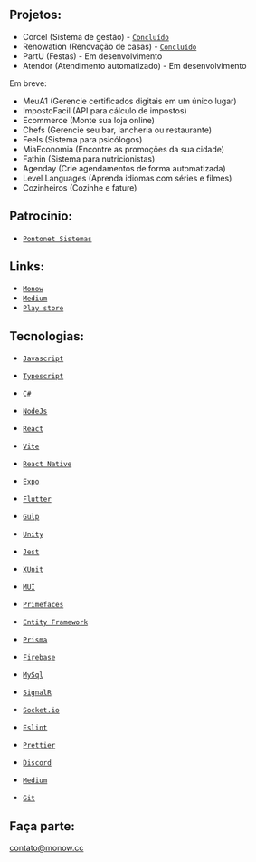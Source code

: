 ## Projetos:

- Corcel (Sistema de gestão) - [`Concluído`](https://corcel.monow.cc)
- Renowation (Renovação de casas) - [`Concluído`](https://renowation.be)
- PartU (Festas) - Em desenvolvimento
- Atendor (Atendimento automatizado) - Em desenvolvimento

Em breve:
- MeuA1 (Gerencie certificados digitais em um único lugar)
- ImpostoFacil (API para cálculo de impostos)
- Ecommerce (Monte sua loja online)
- Chefs (Gerencie seu bar, lancheria ou restaurante)
- Feels (Sistema para psicólogos)
- MiaEconomia (Encontre as promoções da sua cidade)
- Fathin (Sistema para nutricionistas)
- Agenday (Crie agendamentos de forma automatizada)
- Level Languages (Aprenda idiomas com séries e filmes)
- Cozinheiros (Cozinhe e fature)

## Patrocínio:

- [`Pontonet Sistemas`](https://pontonetsistemas.com/)

## Links:

- [`Monow`](https://monow.com.br)
- [`Medium`](https://medium.com/@monow.cc)
- [`Play store`](https://play.google.com/store/apps/dev?id=7597092309773950275)

## Tecnologias:

- [`Javascript`](https://www.w3schools.com/js/js_htmldom_document.asp)
- [`Typescript`](https://www.typescriptlang.org/docs)
- [`C#`](https://learn.microsoft.com/pt-br/dotnet/csharp)
- [`NodeJs`](https://nodejs.org/en/docs)

- [`React`](https://reactjs.org/docs/getting-started.html)
- [`Vite`](https://vitejs.dev)
- [`React Native`](https://reactnative.dev/docs/getting-started)
- [`Expo`](https://docs.expo.dev)
- [`Flutter`](https://flutter.dev/)
- [`Gulp`](https://gulpjs.com/docs/en/getting-started/quick-start)
- [`Unity`](https://docs.unity3d.com/Manual/index.html)

- [`Jest`](https://jestjs.io/docs/getting-started)
- [`XUnit`](https://xunit.net/#documentation)

- [`MUI`](https://mui.com/pt/material-ui/getting-started/overview)
- [`Primefaces`](https://www.primefaces.org/primereact/setup)

- [`Entity Framework`](https://learn.microsoft.com/en-us/ef/core)
- [`Prisma`](https://www.prisma.io/docs)
- [`Firebase`](https://firebase.google.com/docs)
- [`MySql`](https://dev.mysql.com/doc)

- [`SignalR`](https://learn.microsoft.com/en-us/aspnet/core/signalr/introduction)
- [`Socket.io`](https://socket.io/docs/v4)

- [`Eslint`](https://eslint.org)
- [`Prettier`](https://prettier.io)

- [`Discord`](https://discord.com)
- [`Medium`](https://medium.com)
- [`Git`](https://git-scm.com)

## Faça parte:
contato@monow.cc
